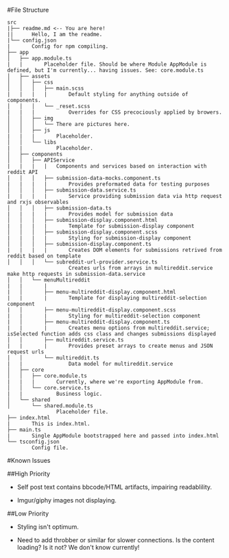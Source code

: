 #File Structure

    src
    |├── readme.md <-- You are here!
    ||      Hello, I am the readme.
    |└── config.json
    |       Config for npm compiling.
    ├── app
    │   ├── app.module.ts
    |   |       Placeholder file. Should be where Module AppModule is defined, but I'm currently... having issues. See: core.module.ts
    │   ├── assets
    │   │   ├── css
    │   │   │   ├── main.scss
    |   |   |   |       Default styling for anything outside of components.
    │   │   │   └── _reset.scss
    |   |   |           Overrides for CSS precociously applied by browers.
    │   │   ├── img
    │   │   │   └── There are pictures here.
    │   │   ├── js
    |   |   |       Placeholder.
    │   │   └── libs
    |   |           Placeholder.
    │   ├── components
    │   │   ├── APIService
    |   |   |   |   Components and services based on interaction with reddit API
    │   │   │   ├── submission-data-mocks.component.ts
    |   |   |   |       Provides preformated data for testing purposes
    │   │   │   ├── submission-data.service.ts
    |   |   |   |       Service providing submission data via http request and rxjs observables
    │   │   │   ├── submission-data.ts
    |   |   |   |       Provides model for submission data
    │   │   │   ├── submission-display.component.html
    |   |   |   |       Template for submission-display component
    │   │   │   ├── submission-display.component.scss
    |   |   |   |       Styling for submission-display component
    │   │   │   ├── submission-display.component.ts
    |   |   |   |       Creates DOM elements for submissions retrived from reddit based on template
    │   │   │   └── subreddit-url-provider.service.ts
                        Creates urls from arrays in multireddit.service make http requests in submission-data.service
    │   │   └── menuMultireddit
    |   |       |
    |   │       ├── menu-multireddit-display.component.html
    |   |       |       Template for displaying multireddit-selection component
    |   │       ├── menu-multireddit-display.component.scss
    |   |       |       Styling for multireddit-selection component
    |   │       ├── menu-multireddit-display.component.ts
    |   |       |       Creates menu options from multireddit.service; isSelected function adds css class and changes submissions displayed
    │   │       ├── multireddit.service.ts
    |   |       |       Provides preset arrays to create menus and JSON request urls
    │   │       └── multireddit.ts
    |   |               Data model for multireddit.service
    │   ├── core
    │   │   ├── core.module.ts
    |   |   |       Currently, where we're exporting AppModule from.
    │   │   └── core.service.ts
    |   |           Business logic.
    │   └── shared
    │       └── shared.module.ts
                    Placeholder file.
    ├── index.html
    |       This is index.html.
    ├── main.ts
    |       Single AppModule bootstrapped here and passed into index.html
    └── tsconfig.json
            Config file.


#Known Issues

##High Priority

* Self post text contains bbcode/HTML artifacts, impairing readablility.

* Imgur/giphy images not displaying.

##Low Priority

* Styling isn't optimum.

* Need to add throbber or similar for slower connections. Is the content loading? Is it not? We don't know currently! 